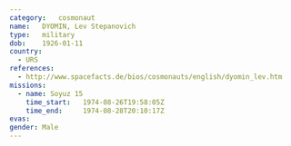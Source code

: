 ```yaml
---
category:	cosmonaut
name:	DYOMIN, Lev Stepanovich
type:	military
dob:	1926-01-11
country:
  - URS
references:
  - http://www.spacefacts.de/bios/cosmonauts/english/dyomin_lev.htm
missions:
  - name: Soyuz 15
    time_start:   1974-08-26T19:58:05Z
    time_end:     1974-08-28T20:10:17Z
evas:
gender:	Male
---
```

